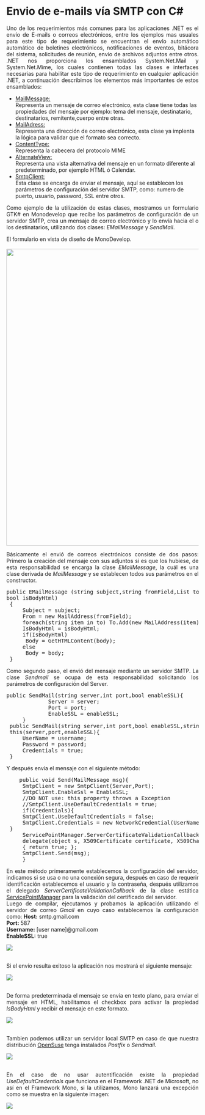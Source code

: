 # Envio de e-mails vía SMTP con C# 

<p align="justify">
Uno de los requerimientos más comunes para las aplicaciones .NET es el envío de E-mails o correos electrónicos, entre los ejemplos mas usuales para este tipo de requerimiento se encuentran el envío automático automático de boletines electrónicos, notificaciones de eventos, bitácora del sistema, solicitudes de reunión, envío de archivos adjuntos entre otros.
.NET nos proporciona los ensamblados System.Net.Mail y System.Net.Mime, los cuales contienen todas las clases e interfaces necesarias para habilitar este tipo de requerimiento en cualquier aplicación .NET, a continuación describimos los elementos más importantes de estos ensamblados:</p>
<ul>
<li>
<a href="http://msdn.microsoft.com/en-us/library/system.net.mail.mailmessage%28v=vs.80%29.aspx">MailMessage:</a>
</li> 
Representa un mensaje de correo electrónico, esta clase tiene todas las propiedades del mensaje por ejemplo: tema del mensaje, destinatario, destinatarios, remitente,cuerpo entre otras.
<li>
<a href="http://msdn.microsoft.com/en-us/library/system.net.mail.mailaddress%28v=vs.80%29.aspx">MailAdress:</a>
</li>
Representa una dirección de correo electrónico, esta clase ya implenta la lógica para validar que el formato sea correcto.
<li>
<a href="http://msdn.microsoft.com/en-us/library/system.net.mime.contenttype.aspx">ContentType:</a>
</li> 
Representa la cabecera del protocolo MIME
<li>
<a href="http://msdn.microsoft.com/en-us/library/system.net.mail.alternateview.aspx">AlternateView:</a>
</li>
Representa una vista alternativa del mensaje en un formato diferente al predeterminado, por ejemplo HTML ó Calendar.
<li>
<a href="http://msdn.microsoft.com/en-us/library/system.net.mail.smtpclient.aspx">SmtpClient:</a>
</li>
Esta clase se encarga de enviar el mensaje, aquí se establecen los parámetros de configuración del servidor SMTP, como: numero de puerto, usuario, password, SSL entre otros.
</ul>
<p align="justify">Como ejemplo de la utilización de estas clases, mostramos un formulario  GTK# en Monodevelop que recibe los parámetros de configuración de un servidor SMTP, crea un mensaje de correo electrónico y lo envía hacia el o los destinatarios, utilizando dos clases: <em>EMailMessage</em> y <em>SendMail</em>.
</p>
<div>El formulario en vista de diseño de MonoDevelop.</div><br>
<div>
<IMG src="images/fig1.png" width="777">
</div>
<p align="justify">
Básicamente el envió de correos electrónicos consiste de dos pasos:
Primero la creación del mensaje con sus adjuntos si es que los hubiese, de esta responsabilidad se encarga la clase <em>EMailMessage</em>, la cuál es una clase derivada de <em>MailMessage</em> y se establecen todos sus parámetros en el constructor.</p>
<p>
<pre>
public EMailMessage (string subject,string fromField,List<string> to,string body,
bool isBodyHtml)
 {
	 Subject = subject;
	 From = new MailAddress(fromField);
	 foreach(string item in to) To.Add(new MailAddress(item));
	 IsBodyHtml = isBodyHtml;
	 if(IsBodyHtml)
	  Body = GetHTMLContent(body);
	 else
	  Body = body;
 }
</pre>
</p>
<p align="justify">Como segundo paso, el envió del mensaje mediante un servidor SMTP. La clase <em>Sendmail</em> se ocupa de esta responsabilidad solicitando los parámetros de configuración del Server.</p>
<p>
<pre>
public SendMail(string server,int port,bool enableSSL){
			 Server = server; 
			 Port = port;
			 EnableSSL = enableSSL;
	 }
 public SendMail(string server,int port,bool enableSSL,string username,string password): 
 this(server,port,enableSSL){
	 UserName = username;
	 Password = password;
	 Credentials = true;
 }
</pre>
</p>
<p>Y después envía el mensaje con el siguiente método:</p>
<pre>
	public void Send(MailMessage msg){
	 SmtpClient = new SmtpClient(Server,Port);
	 SmtpClient.EnableSsl = EnableSSL;
	 //DO NOT use: this property throws a Exception
	 //SmtpClient.UseDefaultCredentials = true;
	 if(Credentials){
	 SmtpClient.UseDefaultCredentials = false;
	 SmtpClient.Credentials = new NetworkCredential(UserName,Password);
 }
	 ServicePointManager.ServerCertificateValidationCallback = 
	 delegate(object s, X509Certificate certificate, X509Chain chain, SslPolicyErrors sslPolicyErrors) 
	 { return true; };
	 SmtpClient.Send(msg);
	 }
</pre>
<p align="justify">
En este método primeramente establecemos la configuración del servidor, indicamos si se usa o no una conexión segura, después en caso de requerir identificación establecemos el usuario y la contraseña, después utilizamos el delegado <em>ServerCertificateValidationCallback</em>  de la clase estática <a href="http://msdn.microsoft.com/en-us/library/system.net.servicepointmanager.aspx">ServicePointManager</a> para la validación del certificado del servidor.<br/>
Luego de compilar, ejecutamos y probamos la aplicación  utilizando el servidor de correo <em>Gmail</em> en cuyo caso establecemos la configuración como: 
<strong>Host:</strong> smtp.gmail.com<br/>
<strong>Port:</strong> 587<br/>
<strong>Username:</strong> [user name]@gmail.com<br/>
<strong>EnableSSL:</strong> true<br/>
</p>
<div>
<IMG src="images/fig2.png" border="0">
</div><br>
<p align="justify">Si el envío resulta exitoso la aplicación nos mostrará el siguiente mensaje:</p>
<div>
<IMG src="images/fig3.png" border="0">
</div><br>
<p align="justify">De forma predeterminada el mensaje se envia en texto plano, para enviar el mensaje en HTML, habilitamos el checkbox para activar la propiedad <em>IsBodyHtml</em> y recibir el mensaje en este formato.</p>
<div>
<IMG src="images/fig4.png" border="0">
</div><br>
<p align="justify">
Tambien podemos utilizar un servidor local SMTP en caso de que nuestra distribución <a href="http://www.opensuse.org/en/">OpenSuse</a> tenga instalados <i>Postfix</i> o <i>Sendmail.</i></p>
<div>
<IMG src="images/fig5.png" border="0">
</div><br>
<p align="justify">En el caso de no usar autentificación existe la propiedad <i>UseDefaultCredentials</i>  que funciona en el Framework .NET de Microsoft, no así en el Framework Mono, si la utilizamos, Mono lanzará una excepción como se muestra en la siguiente imagen:</p>
<div>
<IMG src="images/fig6.png" border="0">
</div><br>

